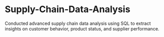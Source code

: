# Supply-Chain-Data-Analysis
Conducted advanced supply chain data analysis using SQL to extract insights on customer behavior, product status, and supplier performance.

